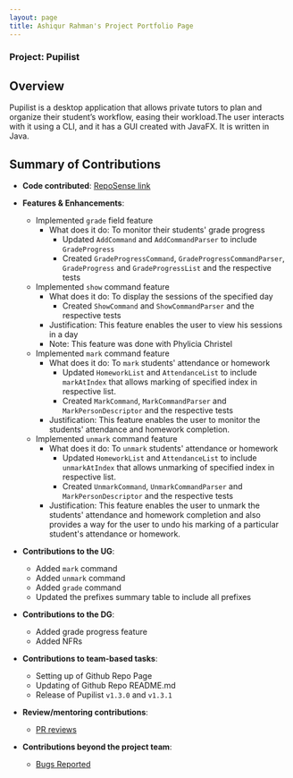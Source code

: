 ```yaml
---
layout: page
title: Ashiqur Rahman's Project Portfolio Page
---
```


### Project: Pupilist

## Overview

Pupilist is a desktop application that allows private tutors to plan and organize their student’s workflow, 
easing their workload.The user interacts with it using a CLI, and it has a GUI created with JavaFX. 
It is written in Java.

## Summary of Contributions

* **Code contributed**: [RepoSense link](https://nus-cs2103-ay2223s1.github.io/tp-dashboard/?search=ashiqurrah&breakdown=true&sort=groupTitle&sortWithin=title&since=2022-09-16&timeframe=commit&mergegroup=&groupSelect=groupByRepos&checkedFileTypes=docs~functional-code~test-code~other)

* **Features & Enhancements**: 
  * Implemented `grade` field feature 
    * What does it do: To monitor their students' grade progress
      * Updated `AddCommand` and `AddCommandParser` to include `GradeProgress`
      * Created `GradeProgressCommand`, `GradeProgressCommandParser`, `GradeProgress` and `GradeProgressList` and the respective tests
  * Implemented `show` command feature
      * What does it do: To display the sessions of the specified day
          * Created `ShowCommand` and `ShowCommandParser` and the respective tests
      * Justification: This feature enables the user to view his sessions in a day
      * Note: This feature was done with Phylicia Christel
  * Implemented `mark` command feature
    * What does it do: To `mark` students' attendance or homework
      * Updated `HomeworkList` and `AttendanceList` to include `markAtIndex` that allows marking of specified index in respective list.
      * Created `MarkCommand`, `MarkCommandParser` and `MarkPersonDescriptor` and the respective tests
    * Justification: This feature enables the user to monitor the students' attendance and homework completion.
  * Implemented `unmark` command feature
    * What does it do: To `unmark` students' attendance or homework
      * Updated `HomeworkList` and `AttendanceList` to include `unmarkAtIndex` that allows unmarking of specified index in respective list.
      * Created `UnmarkCommand`, `UnmarkCommandParser` and `MarkPersonDescriptor` and the respective tests
    * Justification: This feature enables the user to unmark the students' attendance and homework completion and also provides a way for the user to undo his marking of a particular student's attendance or homework.
  
* **Contributions to the UG**: 
  * Added `mark` command
  * Added `unmark` command
  * Added `grade` command
  * Updated the prefixes summary table to include all prefixes

* **Contributions to the DG**:
    * Added grade progress feature
    * Added NFRs

* **Contributions to team-based tasks**:
  * Setting up of Github Repo Page
  * Updating of Github Repo README.md
  * Release of Pupilist `v1.3.0` and `v1.3.1` 

* **Review/mentoring contributions**:
  * [PR reviews](https://github.com/AY2223S1-CS2103T-W09-4/tp/pulls?q=is%3Apr+reviewed-by%3AAshiqurrah+)

* **Contributions beyond the project team**:
  * [Bugs Reported](https://github.com/AshiqurRah/ped/issues)
